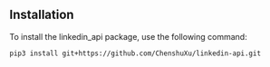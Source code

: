 ## Installation

To install the linkedin_api package, use the following command:


```
pip3 install git+https://github.com/ChenshuXu/linkedin-api.git
```
